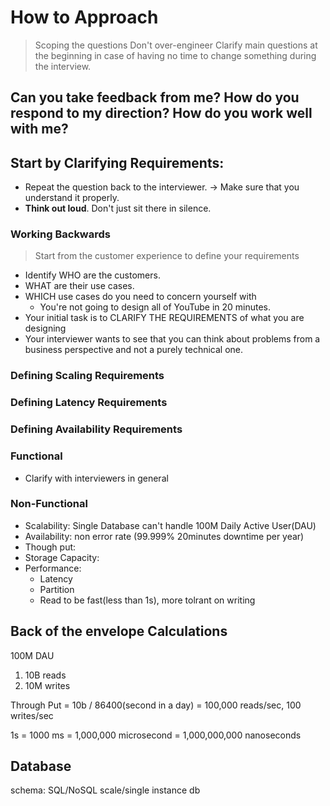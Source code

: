 # How to Approach

> Scoping the questions
> Don't over-engineer
> Clarify main questions at the beginning in case of having no time to change something during the interview.

[//]: # (Aroch)

## Can you take feedback from me? How do you respond to my direction? How do you work well with me?

## Start by Clarifying Requirements:
- Repeat the question back to the interviewer. -> Make sure that you understand it properly.
- **Think out loud**. Don't just sit there in silence.

### Working Backwards
> Start from the customer experience to define your requirements
- Identify WHO are the customers.
- WHAT are their use cases.
- WHICH use cases do you need to concern yourself with
  - You're not going to design all of YouTube in 20 minutes.
- Your initial task is to CLARIFY THE REQUIREMENTS of what you are designing
- Your interviewer wants to see that you can think about problems from a business perspective and not a purely technical one.

### Defining Scaling Requirements

### Defining Latency Requirements

### Defining Availability Requirements



### Functional
  - Clarify with interviewers in general
### Non-Functional
  - Scalability: Single Database can't handle 100M Daily Active User(DAU)
  - Availability: non error rate (99.999% 20minutes downtime per year) 
  - Though put:
  - Storage Capacity:
  - Performance:
      - Latency
      - Partition
      - Read to be fast(less than 1s), more tolrant on writing

## Back of the envelope Calculations

100M DAU
1. 10B reads
2. 10M writes

Through Put = 10b / 86400(second in a day) = 100,000 reads/sec, 100 writes/sec

1s = 1000 ms = 1,000,000 microsecond = 1,000,000,000 nanoseconds


## Database
schema: SQL/NoSQL
scale/single instance db


